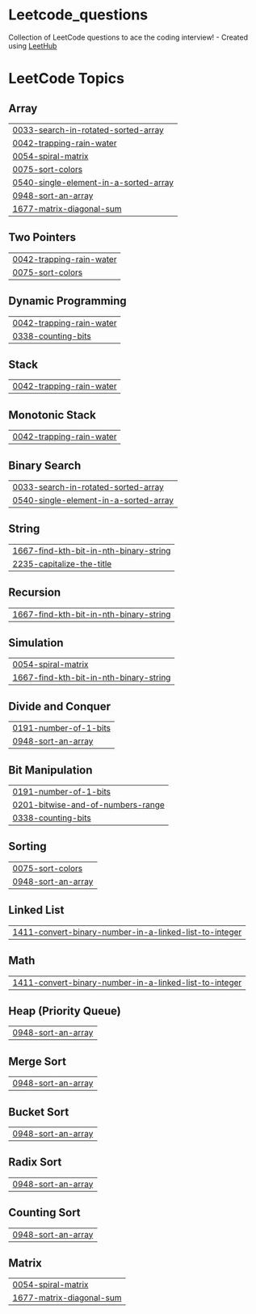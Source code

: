 # Leetcode_questions
Collection of LeetCode questions to ace the coding interview! - Created using [LeetHub](https://github.com/QasimWani/LeetHub)

<!---LeetCode Topics Start-->
# LeetCode Topics
## Array
|  |
| ------- |
| [0033-search-in-rotated-sorted-array](https://github.com/satyasmishra19/Leetcode_questions/tree/master/0033-search-in-rotated-sorted-array) |
| [0042-trapping-rain-water](https://github.com/satyasmishra19/Leetcode_questions/tree/master/0042-trapping-rain-water) |
| [0054-spiral-matrix](https://github.com/satyasmishra19/Leetcode_questions/tree/master/0054-spiral-matrix) |
| [0075-sort-colors](https://github.com/satyasmishra19/Leetcode_questions/tree/master/0075-sort-colors) |
| [0540-single-element-in-a-sorted-array](https://github.com/satyasmishra19/Leetcode_questions/tree/master/0540-single-element-in-a-sorted-array) |
| [0948-sort-an-array](https://github.com/satyasmishra19/Leetcode_questions/tree/master/0948-sort-an-array) |
| [1677-matrix-diagonal-sum](https://github.com/satyasmishra19/Leetcode_questions/tree/master/1677-matrix-diagonal-sum) |
## Two Pointers
|  |
| ------- |
| [0042-trapping-rain-water](https://github.com/satyasmishra19/Leetcode_questions/tree/master/0042-trapping-rain-water) |
| [0075-sort-colors](https://github.com/satyasmishra19/Leetcode_questions/tree/master/0075-sort-colors) |
## Dynamic Programming
|  |
| ------- |
| [0042-trapping-rain-water](https://github.com/satyasmishra19/Leetcode_questions/tree/master/0042-trapping-rain-water) |
| [0338-counting-bits](https://github.com/satyasmishra19/Leetcode_questions/tree/master/0338-counting-bits) |
## Stack
|  |
| ------- |
| [0042-trapping-rain-water](https://github.com/satyasmishra19/Leetcode_questions/tree/master/0042-trapping-rain-water) |
## Monotonic Stack
|  |
| ------- |
| [0042-trapping-rain-water](https://github.com/satyasmishra19/Leetcode_questions/tree/master/0042-trapping-rain-water) |
## Binary Search
|  |
| ------- |
| [0033-search-in-rotated-sorted-array](https://github.com/satyasmishra19/Leetcode_questions/tree/master/0033-search-in-rotated-sorted-array) |
| [0540-single-element-in-a-sorted-array](https://github.com/satyasmishra19/Leetcode_questions/tree/master/0540-single-element-in-a-sorted-array) |
## String
|  |
| ------- |
| [1667-find-kth-bit-in-nth-binary-string](https://github.com/satyasmishra19/Leetcode_questions/tree/master/1667-find-kth-bit-in-nth-binary-string) |
| [2235-capitalize-the-title](https://github.com/satyasmishra19/Leetcode_questions/tree/master/2235-capitalize-the-title) |
## Recursion
|  |
| ------- |
| [1667-find-kth-bit-in-nth-binary-string](https://github.com/satyasmishra19/Leetcode_questions/tree/master/1667-find-kth-bit-in-nth-binary-string) |
## Simulation
|  |
| ------- |
| [0054-spiral-matrix](https://github.com/satyasmishra19/Leetcode_questions/tree/master/0054-spiral-matrix) |
| [1667-find-kth-bit-in-nth-binary-string](https://github.com/satyasmishra19/Leetcode_questions/tree/master/1667-find-kth-bit-in-nth-binary-string) |
## Divide and Conquer
|  |
| ------- |
| [0191-number-of-1-bits](https://github.com/satyasmishra19/Leetcode_questions/tree/master/0191-number-of-1-bits) |
| [0948-sort-an-array](https://github.com/satyasmishra19/Leetcode_questions/tree/master/0948-sort-an-array) |
## Bit Manipulation
|  |
| ------- |
| [0191-number-of-1-bits](https://github.com/satyasmishra19/Leetcode_questions/tree/master/0191-number-of-1-bits) |
| [0201-bitwise-and-of-numbers-range](https://github.com/satyasmishra19/Leetcode_questions/tree/master/0201-bitwise-and-of-numbers-range) |
| [0338-counting-bits](https://github.com/satyasmishra19/Leetcode_questions/tree/master/0338-counting-bits) |
## Sorting
|  |
| ------- |
| [0075-sort-colors](https://github.com/satyasmishra19/Leetcode_questions/tree/master/0075-sort-colors) |
| [0948-sort-an-array](https://github.com/satyasmishra19/Leetcode_questions/tree/master/0948-sort-an-array) |
## Linked List
|  |
| ------- |
| [1411-convert-binary-number-in-a-linked-list-to-integer](https://github.com/satyasmishra19/Leetcode_questions/tree/master/1411-convert-binary-number-in-a-linked-list-to-integer) |
## Math
|  |
| ------- |
| [1411-convert-binary-number-in-a-linked-list-to-integer](https://github.com/satyasmishra19/Leetcode_questions/tree/master/1411-convert-binary-number-in-a-linked-list-to-integer) |
## Heap (Priority Queue)
|  |
| ------- |
| [0948-sort-an-array](https://github.com/satyasmishra19/Leetcode_questions/tree/master/0948-sort-an-array) |
## Merge Sort
|  |
| ------- |
| [0948-sort-an-array](https://github.com/satyasmishra19/Leetcode_questions/tree/master/0948-sort-an-array) |
## Bucket Sort
|  |
| ------- |
| [0948-sort-an-array](https://github.com/satyasmishra19/Leetcode_questions/tree/master/0948-sort-an-array) |
## Radix Sort
|  |
| ------- |
| [0948-sort-an-array](https://github.com/satyasmishra19/Leetcode_questions/tree/master/0948-sort-an-array) |
## Counting Sort
|  |
| ------- |
| [0948-sort-an-array](https://github.com/satyasmishra19/Leetcode_questions/tree/master/0948-sort-an-array) |
## Matrix
|  |
| ------- |
| [0054-spiral-matrix](https://github.com/satyasmishra19/Leetcode_questions/tree/master/0054-spiral-matrix) |
| [1677-matrix-diagonal-sum](https://github.com/satyasmishra19/Leetcode_questions/tree/master/1677-matrix-diagonal-sum) |
<!---LeetCode Topics End-->